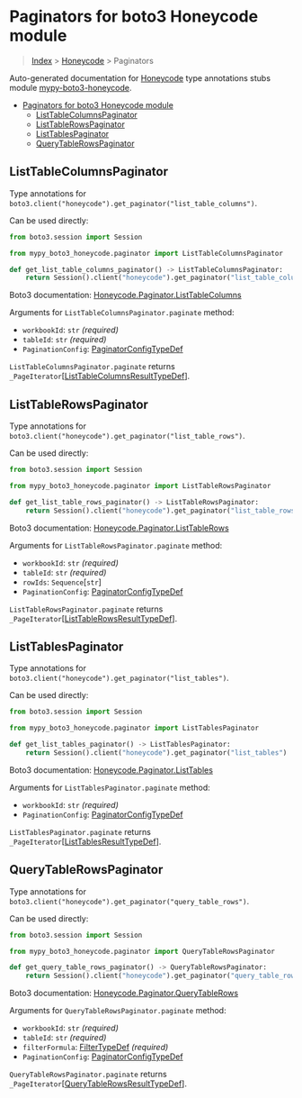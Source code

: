 <a id="paginators-for-boto3-honeycode-module"></a>

# Paginators for boto3 Honeycode module

> [Index](..) > [Honeycode](.) > Paginators

Auto-generated documentation for
[Honeycode](https://boto3.amazonaws.com/v1/documentation/api/latest/reference/services/honeycode.html#Honeycode)
type annotations stubs module
[mypy-boto3-honeycode](https://pypi.org/project/mypy-boto3-honeycode/).

- [Paginators for boto3 Honeycode module](#paginators-for-boto3-honeycode-module)
  - [ListTableColumnsPaginator](#listtablecolumnspaginator)
  - [ListTableRowsPaginator](#listtablerowspaginator)
  - [ListTablesPaginator](#listtablespaginator)
  - [QueryTableRowsPaginator](#querytablerowspaginator)

<a id="listtablecolumnspaginator"></a>

## ListTableColumnsPaginator

Type annotations for
`boto3.client("honeycode").get_paginator("list_table_columns")`.

Can be used directly:

```python
from boto3.session import Session

from mypy_boto3_honeycode.paginator import ListTableColumnsPaginator

def get_list_table_columns_paginator() -> ListTableColumnsPaginator:
    return Session().client("honeycode").get_paginator("list_table_columns")
```

Boto3 documentation:
[Honeycode.Paginator.ListTableColumns](https://boto3.amazonaws.com/v1/documentation/api/latest/reference/services/honeycode.html#Honeycode.Paginator.ListTableColumns)

Arguments for `ListTableColumnsPaginator.paginate` method:

- `workbookId`: `str` *(required)*
- `tableId`: `str` *(required)*
- `PaginationConfig`:
  [PaginatorConfigTypeDef](./type_defs.md#paginatorconfigtypedef)

`ListTableColumnsPaginator.paginate` returns
`_PageIterator`\[[ListTableColumnsResultTypeDef](./type_defs.md#listtablecolumnsresulttypedef)\].

<a id="listtablerowspaginator"></a>

## ListTableRowsPaginator

Type annotations for
`boto3.client("honeycode").get_paginator("list_table_rows")`.

Can be used directly:

```python
from boto3.session import Session

from mypy_boto3_honeycode.paginator import ListTableRowsPaginator

def get_list_table_rows_paginator() -> ListTableRowsPaginator:
    return Session().client("honeycode").get_paginator("list_table_rows")
```

Boto3 documentation:
[Honeycode.Paginator.ListTableRows](https://boto3.amazonaws.com/v1/documentation/api/latest/reference/services/honeycode.html#Honeycode.Paginator.ListTableRows)

Arguments for `ListTableRowsPaginator.paginate` method:

- `workbookId`: `str` *(required)*
- `tableId`: `str` *(required)*
- `rowIds`: `Sequence`\[`str`\]
- `PaginationConfig`:
  [PaginatorConfigTypeDef](./type_defs.md#paginatorconfigtypedef)

`ListTableRowsPaginator.paginate` returns
`_PageIterator`\[[ListTableRowsResultTypeDef](./type_defs.md#listtablerowsresulttypedef)\].

<a id="listtablespaginator"></a>

## ListTablesPaginator

Type annotations for `boto3.client("honeycode").get_paginator("list_tables")`.

Can be used directly:

```python
from boto3.session import Session

from mypy_boto3_honeycode.paginator import ListTablesPaginator

def get_list_tables_paginator() -> ListTablesPaginator:
    return Session().client("honeycode").get_paginator("list_tables")
```

Boto3 documentation:
[Honeycode.Paginator.ListTables](https://boto3.amazonaws.com/v1/documentation/api/latest/reference/services/honeycode.html#Honeycode.Paginator.ListTables)

Arguments for `ListTablesPaginator.paginate` method:

- `workbookId`: `str` *(required)*
- `PaginationConfig`:
  [PaginatorConfigTypeDef](./type_defs.md#paginatorconfigtypedef)

`ListTablesPaginator.paginate` returns
`_PageIterator`\[[ListTablesResultTypeDef](./type_defs.md#listtablesresulttypedef)\].

<a id="querytablerowspaginator"></a>

## QueryTableRowsPaginator

Type annotations for
`boto3.client("honeycode").get_paginator("query_table_rows")`.

Can be used directly:

```python
from boto3.session import Session

from mypy_boto3_honeycode.paginator import QueryTableRowsPaginator

def get_query_table_rows_paginator() -> QueryTableRowsPaginator:
    return Session().client("honeycode").get_paginator("query_table_rows")
```

Boto3 documentation:
[Honeycode.Paginator.QueryTableRows](https://boto3.amazonaws.com/v1/documentation/api/latest/reference/services/honeycode.html#Honeycode.Paginator.QueryTableRows)

Arguments for `QueryTableRowsPaginator.paginate` method:

- `workbookId`: `str` *(required)*
- `tableId`: `str` *(required)*
- `filterFormula`: [FilterTypeDef](./type_defs.md#filtertypedef) *(required)*
- `PaginationConfig`:
  [PaginatorConfigTypeDef](./type_defs.md#paginatorconfigtypedef)

`QueryTableRowsPaginator.paginate` returns
`_PageIterator`\[[QueryTableRowsResultTypeDef](./type_defs.md#querytablerowsresulttypedef)\].

